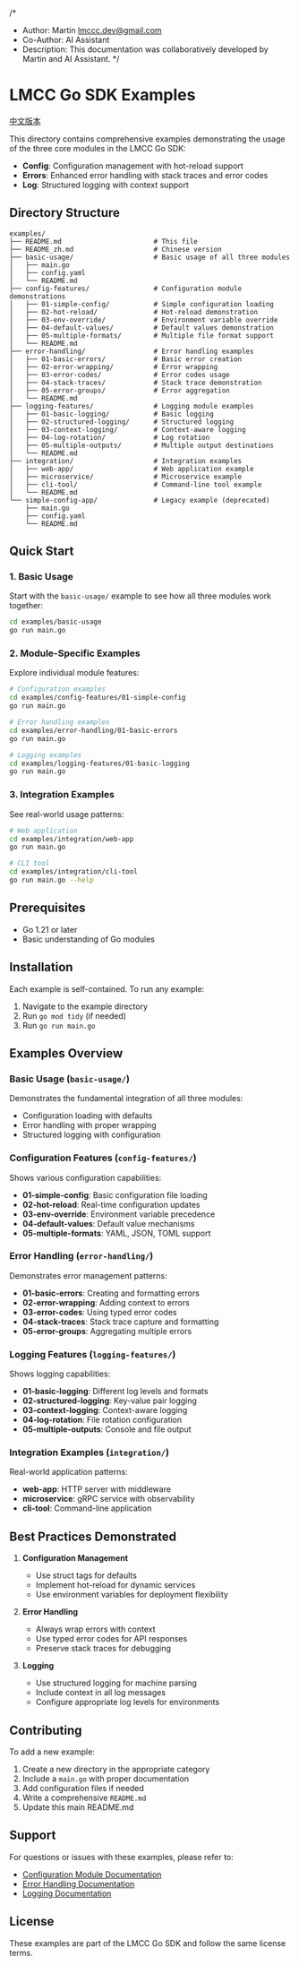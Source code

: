 /*
 * Author: Martin <lmccc.dev@gmail.com>
 * Co-Author: AI Assistant
 * Description: This documentation was collaboratively developed by Martin and AI Assistant.
 */

# LMCC Go SDK Examples

[中文版本](README_zh.md)

This directory contains comprehensive examples demonstrating the usage of the three core modules in the LMCC Go SDK:

- **Config**: Configuration management with hot-reload support
- **Errors**: Enhanced error handling with stack traces and error codes  
- **Log**: Structured logging with context support

## Directory Structure

```
examples/
├── README.md                       # This file
├── README_zh.md                    # Chinese version
├── basic-usage/                    # Basic usage of all three modules
│   ├── main.go
│   ├── config.yaml
│   └── README.md
├── config-features/                # Configuration module demonstrations
│   ├── 01-simple-config/           # Simple configuration loading
│   ├── 02-hot-reload/              # Hot-reload demonstration
│   ├── 03-env-override/            # Environment variable override
│   ├── 04-default-values/          # Default values demonstration
│   ├── 05-multiple-formats/        # Multiple file format support
│   └── README.md
├── error-handling/                 # Error handling examples
│   ├── 01-basic-errors/            # Basic error creation
│   ├── 02-error-wrapping/          # Error wrapping
│   ├── 03-error-codes/             # Error codes usage
│   ├── 04-stack-traces/            # Stack trace demonstration
│   ├── 05-error-groups/            # Error aggregation
│   └── README.md
├── logging-features/               # Logging module examples
│   ├── 01-basic-logging/           # Basic logging
│   ├── 02-structured-logging/      # Structured logging
│   ├── 03-context-logging/         # Context-aware logging
│   ├── 04-log-rotation/            # Log rotation
│   ├── 05-multiple-outputs/        # Multiple output destinations
│   └── README.md
├── integration/                    # Integration examples
│   ├── web-app/                    # Web application example
│   ├── microservice/               # Microservice example
│   ├── cli-tool/                   # Command-line tool example
│   └── README.md
└── simple-config-app/              # Legacy example (deprecated)
    ├── main.go
    ├── config.yaml
    └── README.md
```

## Quick Start

### 1. Basic Usage
Start with the `basic-usage/` example to see how all three modules work together:

```bash
cd examples/basic-usage
go run main.go
```

### 2. Module-Specific Examples
Explore individual module features:

```bash
# Configuration examples
cd examples/config-features/01-simple-config
go run main.go

# Error handling examples  
cd examples/error-handling/01-basic-errors
go run main.go

# Logging examples
cd examples/logging-features/01-basic-logging
go run main.go
```

### 3. Integration Examples
See real-world usage patterns:

```bash
# Web application
cd examples/integration/web-app
go run main.go

# CLI tool
cd examples/integration/cli-tool
go run main.go --help
```

## Prerequisites

- Go 1.21 or later
- Basic understanding of Go modules

## Installation

Each example is self-contained. To run any example:

1. Navigate to the example directory
2. Run `go mod tidy` (if needed)
3. Run `go run main.go`

## Examples Overview

### Basic Usage (`basic-usage/`)
Demonstrates the fundamental integration of all three modules:
- Configuration loading with defaults
- Error handling with proper wrapping
- Structured logging with configuration

### Configuration Features (`config-features/`)
Shows various configuration capabilities:
- **01-simple-config**: Basic configuration file loading
- **02-hot-reload**: Real-time configuration updates
- **03-env-override**: Environment variable precedence
- **04-default-values**: Default value mechanisms
- **05-multiple-formats**: YAML, JSON, TOML support

### Error Handling (`error-handling/`)
Demonstrates error management patterns:
- **01-basic-errors**: Creating and formatting errors
- **02-error-wrapping**: Adding context to errors
- **03-error-codes**: Using typed error codes
- **04-stack-traces**: Stack trace capture and formatting
- **05-error-groups**: Aggregating multiple errors

### Logging Features (`logging-features/`)
Shows logging capabilities:
- **01-basic-logging**: Different log levels and formats
- **02-structured-logging**: Key-value pair logging
- **03-context-logging**: Context-aware logging
- **04-log-rotation**: File rotation configuration
- **05-multiple-outputs**: Console and file output

### Integration Examples (`integration/`)
Real-world application patterns:
- **web-app**: HTTP server with middleware
- **microservice**: gRPC service with observability
- **cli-tool**: Command-line application

## Best Practices Demonstrated

1. **Configuration Management**
   - Use struct tags for defaults
   - Implement hot-reload for dynamic services
   - Use environment variables for deployment flexibility

2. **Error Handling**
   - Always wrap errors with context
   - Use typed error codes for API responses
   - Preserve stack traces for debugging

3. **Logging**
   - Use structured logging for machine parsing
   - Include context in all log messages
   - Configure appropriate log levels for environments

## Contributing

To add a new example:

1. Create a new directory in the appropriate category
2. Include a `main.go` with proper documentation
3. Add configuration files if needed
4. Write a comprehensive `README.md`
5. Update this main README.md

## Support

For questions or issues with these examples, please refer to:
- [Configuration Module Documentation](../docs/usage-guides/config/)
- [Error Handling Documentation](../docs/usage-guides/errors/)
- [Logging Documentation](../docs/usage-guides/log/)

## License

These examples are part of the LMCC Go SDK and follow the same license terms. 